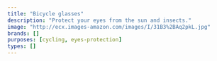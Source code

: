 ```yaml
---
title: "Bicycle glasses"
description: "Protect your eyes from the sun and insects."
image: "http://ecx.images-amazon.com/images/I/31B3%2BAq2pkL.jpg"
brands: []
purposes: [cycling, eyes-protection]
types: []
---
```

